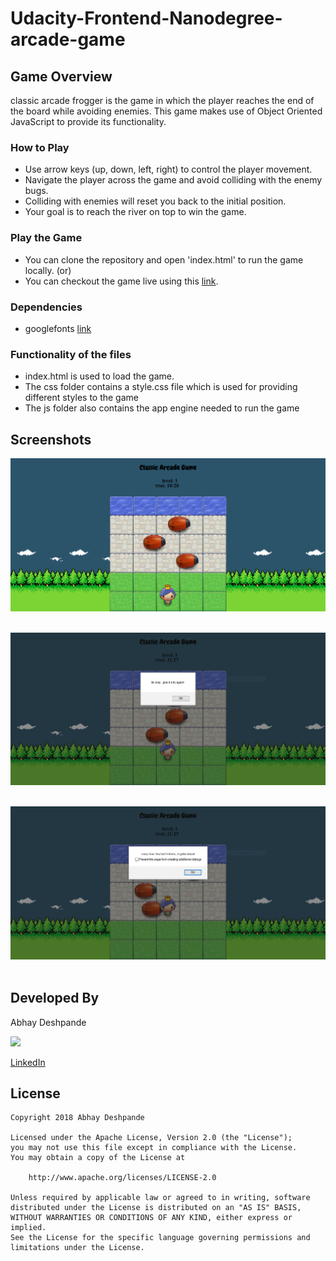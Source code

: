 Udacity-Frontend-Nanodegree-arcade-game
===============================

## Game Overview
 classic arcade frogger  is the game in which the player reaches the end of the board while avoiding enemies. This game makes use of Object Oriented JavaScript to provide its functionality.

 ### How to Play
* Use arrow keys (up, down, left, right) to control the player movement.
* Navigate the player across the game and avoid colliding with the enemy bugs.
* Colliding with enemies will reset you back to the initial position.
* Your goal is to reach the river on top to win the game.


### Play the Game
* You can clone the repository and open 'index.html' to run the game locally. (or)
* You can checkout the game live using this [link](https://abhaydee.github.io/Classic-Arcade-Game/).

### Dependencies
* googlefonts [link](https://fonts.googleapis.com/css?family=Lato:300,400)

### Functionality of the files
 * index.html is used to load the game.
 * The css folder contains a style.css file which is used for providing different styles to the game
 * The js folder also contains the app engine needed to run the game

## Screenshots

<img src="./screenshots/image.PNG">&ensp;

<img src="./screenshots/image2.PNG">&ensp;

<img src="./screenshots/image3.PNG">&ensp;

## Developed By

Abhay Deshpande

<img src="https://github.com/abhaydee.png" width="20%">

[LinkedIn](https://linkedin.com/in/abhaydee)

## License

    Copyright 2018 Abhay Deshpande

    Licensed under the Apache License, Version 2.0 (the "License");
    you may not use this file except in compliance with the License.
    You may obtain a copy of the License at

        http://www.apache.org/licenses/LICENSE-2.0

    Unless required by applicable law or agreed to in writing, software
    distributed under the License is distributed on an "AS IS" BASIS,
    WITHOUT WARRANTIES OR CONDITIONS OF ANY KIND, either express or implied.
    See the License for the specific language governing permissions and
    limitations under the License.
